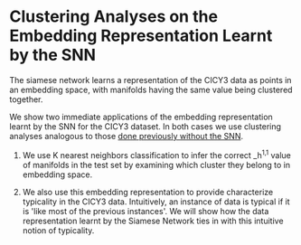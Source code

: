 # Clustering Analyses on the Embedding Representation Learnt by the SNN

The siamese network learns a representation of the CICY3 data as points in an embedding space, with manifolds 
having the same value being clustered together.

We show two immediate applications of the embedding representation learnt by the SNN for the CICY3 dataset.
In both cases we use clustering analyses analogous to those [done previously without the SNN](../NaiveClustering).

1. We use K nearest neighbors classification to infer the correct _h<sup>1,1</sup> value of manifolds in the test
set by examining which cluster they belong to in embedding space.

2. We also use this embedding representation to provide characterize typicality in the CICY3 data. 
Intuitively, an instance of data is typical if it is 'like most of the previous instances'. We will show how the data
representation learnt by the Siamese Network ties in with this intuitive notion of typicality.
